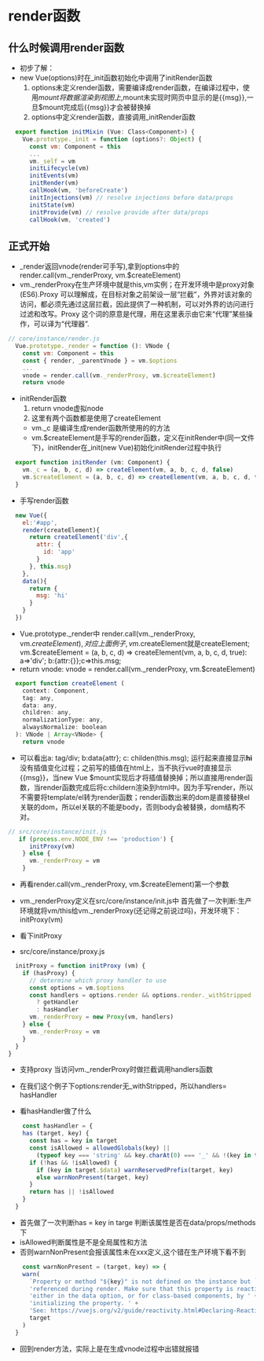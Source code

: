# render函数

## 什么时候调用render函数

- 初步了解：
- new Vue(options)时在_init函数初始化中调用了initRender函数
  1. options未定义render函数，需要编译成render函数，在编译过程中，使用$mount将数据渲染到视图上,$mount未实现时网页中显示的是{{msg}},一旦$mount完成后{{msg}}才会被替换掉
  2. options中定义render函数，直接调用_initRender函数

``` javascript
  export function initMixin (Vue: Class<Component>) {
    Vue.prototype._init = function (options?: Object) {
      const vm: Component = this
      ...
      vm._self = vm
      initLifecycle(vm)
      initEvents(vm)
      initRender(vm)
      callHook(vm, 'beforeCreate')
      initInjections(vm) // resolve injections before data/props
      initState(vm)
      initProvide(vm) // resolve provide after data/props
      callHook(vm, 'created')
```

## 正式开始

- _render返回vnode(render可手写),拿到options中的render.call(vm._renderProxy, vm.$createElement)
- vm._renderProxy在生产环境中就是this,vm实例；在开发环境中是proxy对象(ES6).Proxy 可以理解成，在目标对象之前架设一层“拦截”，外界对该对象的访问，都必须先通过这层拦截，因此提供了一种机制，可以对外界的访问进行过滤和改写。Proxy 这个词的原意是代理，用在这里表示由它来“代理”某些操作，可以译为“代理器”.

``` javascript
// core/instance/render.js
  Vue.prototype._render = function (): VNode {
    const vm: Component = this
    const { render, _parentVnode } = vm.$options
    ...
    vnode = render.call(vm._renderProxy, vm.$createElement)
    return vnode
```

- initRender函数
  1. return vnode虚拟node
  2. 这里有两个函数都是使用了createElement
    - vm._c 是编译生成render函数所使用的的方法
    - vm.$createElement是手写的render函数，定义在initRender中(同一文件下)，initRender在_init(new Vue)初始化initRender过程中执行

``` javascript
  export function initRender (vm: Component) {
    vm._c = (a, b, c, d) => createElement(vm, a, b, c, d, false)
    vm.$createElement = (a, b, c, d) => createElement(vm, a, b, c, d, true)
  }
```

- 手写render函数

``` javascript
  new Vue({
    el:'#app',
    render(createElement){
      return createElement('div',{
        attr: {
          id: 'app'
        }
      }, this.msg)
    },
    data(){
      return {
        msg: 'hi'
      }
    }
  })
```

- Vue.prototype._render中 render.call(vm._renderProxy, vm.$createElement),对应上面例子,vm.$createElement就是createElement; vm.$createElement = (a, b, c, d) => createElement(vm, a, b, c, d, true): a=>'div'; b:{attr:{}};c=>this.msg;
- return vnode: vnode = render.call(vm._renderProxy, vm.$createElement)

``` javascript
  export function createElement (
    context: Component,
    tag: any,
    data: any,
    children: any,
    normalizationType: any,
    alwaysNormalize: boolean
  ): VNode | Array<VNode> {
    return vnode
```

- 可以看出a: tag/div; b:data{attr}; c: childen(this.msg); 运行起来直接显示**hi** 没有插值变化过程；之前写的插值在html上，当不执行vue时直接显示{{msg}}，当new Vue $mount实现后才将插值替换掉；所以直接用render函数，当render函数完成后将c:childern渲染到html中。因为手写render，所以不需要将template/el转为render函数；render函数出来的dom是直接替换el关联的dom，所以el关联的不能是body，否则body会被替换，dom结构不对。

``` javascript
// src/core/instance/init.js
   if (process.env.NODE_ENV !== 'production') {
      initProxy(vm)
    } else {
      vm._renderProxy = vm
    }
```

- 再看render.call(vm._renderProxy, vm.$createElement)第一个参数
- vm._renderProxy定义在src/core/instance/init.js中 首先做了一次判断:生产环境就将vm/this给vm._renderProxy(还记得之前说过吗)，开发环境下：initProxy(vm)

- 看下initProxy
- src/core/instance/proxy.js

``` javascript
  initProxy = function initProxy (vm) {
    if (hasProxy) {
      // determine which proxy handler to use
      const options = vm.$options
      const handlers = options.render && options.render._withStripped
        ? getHandler
        : hasHandler
      vm._renderProxy = new Proxy(vm, handlers)
    } else {
      vm._renderProxy = vm
    }
  }
}
```

- 支持proxy 当访问vm._renderProxy时做拦截调用handlers函数
- 在我们这个例子下options:render无_withStripped，所以handlers= hasHandler

- 看hasHandler做了什么

``` javascript
    const hasHandler = {
    has (target, key) {
      const has = key in target
      const isAllowed = allowedGlobals(key) ||
        (typeof key === 'string' && key.charAt(0) === '_' && !(key in target.$data))
      if (!has && !isAllowed) {
        if (key in target.$data) warnReservedPrefix(target, key)
        else warnNonPresent(target, key)
      }
      return has || !isAllowed
    }
  }
```

- 首先做了一次判断has = key in targe 判断该属性是否在data/props/methods下
- isAllowed判断属性是不是全局属性和方法
- 否则warnNonPresent会报该属性未在xxx定义,这个错在生产环境下看不到

``` javascript
    const warnNonPresent = (target, key) => {
    warn(
      `Property or method "${key}" is not defined on the instance but ` +
      'referenced during render. Make sure that this property is reactive, ' +
      'either in the data option, or for class-based components, by ' +
      'initializing the property. ' +
      'See: https://vuejs.org/v2/guide/reactivity.html#Declaring-Reactive-Properties.',
      target
    )
  }
```

- 回到render方法，实际上是在生成vnode过程中出错就报错
